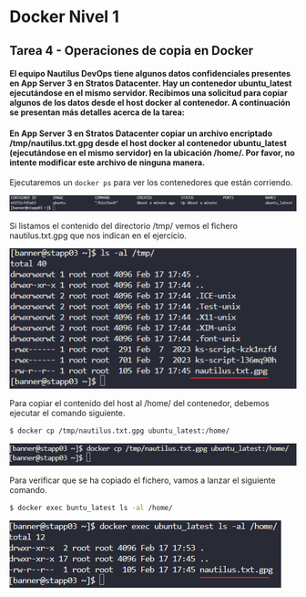 # Docker Nivel 1

## Tarea 4 - Operaciones de copia en Docker

#### El equipo Nautilus DevOps tiene algunos datos confidenciales presentes en App Server 3 en Stratos Datacenter. Hay un contenedor ubuntu_latest ejecutándose en el mismo servidor. Recibimos una solicitud para copiar algunos de los datos desde el host docker al contenedor. A continuación se presentan más detalles acerca de la tarea:

#### En App Server 3 en Stratos Datacenter copiar un archivo encriptado /tmp/nautilus.txt.gpg desde el host docker al contenedor ubuntu_latest (ejecutándose en el mismo servidor) en la ubicación /home/. Por favor, no intente modificar este archivo de ninguna manera.

Ejecutaremos un `docker ps` para ver los contenedores que están corriendo.

![comando docker ps](/img/DOCKER/DockerL01/Task04_01_docker_ps.png)

Si listamos el contenido del directorio /tmp/ vemos el fichero nautilus.txt.gpg que nos indican en el ejercicio.

![comando ls](/img/DOCKER/DockerL01/Task04_02_ls.png)

Para copiar el contenido del host al /home/ del contenedor, debemos ejecutar el comando siguiente.

```bash
$ docker cp /tmp/nautilus.txt.gpg ubuntu_latest:/home/
```

![comando docker cp](/img/DOCKER/DockerL01/Task04_03_docker_cp.png)

Para verificar que se ha copiado el fichero, vamos a lanzar el siguiente comando.

```bash
$ docker exec buntu_latest ls -al /home/
```

![comando docker exec](/img/DOCKER/DockerL01/Task04_04_docker_exec.png)
